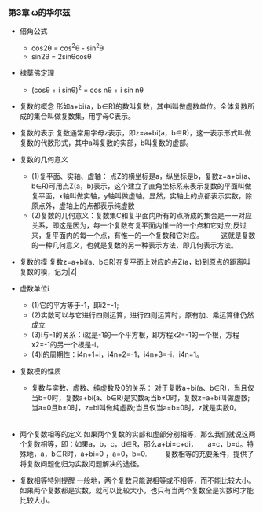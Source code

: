 ### 第3章 ω的华尔兹
- 倍角公式
	- cos2θ = cos<sup>2</sup>θ - sin<sup>2</sup>θ
	- sin2θ = 2sinθcosθ
- 棣莫佛定理
	- (cosθ + i sinθ)<sup>2</sup> = cos nθ + i sin nθ
- 复数的概念
	形如a+bi(a，b∈R)的数叫复数，其中i叫做虚数单位。全体复数所成的集合叫做复数集，用字母C表示。
- 复数的表示
	复数通常用字母z表示，即z=a+bi(a，b∈R)，这一表示形式叫做复数的代数形式，其中a叫复数的实部，b叫复数的虚部。

- 复数的几何意义
	- (1)复平面、实轴、虚轴：
	点Z的横坐标是a，纵坐标是b，复数z=a+bi(a、b∈R)可用点Z(a，b)表示，这个建立了直角坐标系来表示复数的平面叫做复平面，x轴叫做实轴，y轴叫做虚轴。显然，实轴上的点都表示实数，除原点外，虚轴上的点都表示纯虚数 　　
	- (2)复数的几何意义：复数集C和复平面内所有的点所成的集合是一一对应关系，即这是因为，每一个复数有复平面内惟一的一个点和它对应;反过来，复平面内的每一个点，有惟一的一个复数和它对应。 　　
	这就是复数的一种几何意义，也就是复数的另一种表示方法，即几何表示方法。 　　

- 复数的模
	复数z=a+bi(a、b∈R)在复平面上对应的点Z(a，b)到原点的距离叫复数的模，记为|Z|
- 虚数单位i
	- (1)它的平方等于-1，即i2=-1; 　　
	- (2)实数可以与它进行四则运算，进行四则运算时，原有加、乘运算律仍然成立 　　
	- (3)i与-1的关系：i就是-1的一个平方根，即方程x2=-1的一个根，方程x2=-1的另一个根是-i。
	- (4)i的周期性：i4n+1=i，i4n+2=-1，i4n+3=-i，i4n=1。 　　

- 复数模的性质
	- 复数与实数、虚数、纯虚数及0的关系：
	对于复数a+bi(a、b∈R)，当且仅当b=0时，复数a+bi(a、b∈R)是实数a;当b≠0时，复数z=a+bi叫做虚数;当a=0且b≠0时，z=bi叫做纯虚数;当且仅当a=b=0时，z就是实数0。 　　

- 两个复数相等的定义
	如果两个复数的实部和虚部分别相等，那么我们就说这两个复数相等，即：如果a，b，c，d∈R，那么a+bi=c+di，　　a=c，b=d。特殊地，a，b∈R时，a+bi=0 ，a=0，b=0. 　　
	复数相等的充要条件，提供了将复数问题化归为实数问题解决的途径。 　　

- 复数相等特别提醒
	一般地，两个复数只能说相等或不相等，而不能比较大小。如果两个复数都是实数，就可以比较大小，也只有当两个复数全是实数时才能比较大小。